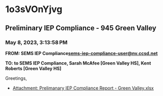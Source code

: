 # 1o3sVOnYjvg
## Preliminary IEP Compliance - 945 Green Valley
### May 8, 2023, 3:13:58 PM
**FROM: SEMS IEP Compliance<sems-iep-compliance-user@nv.ccsd.net>**

**TO: to SEMS IEP Compliance, Sarah McAfee [Green Valley HS], Kent Roberts [Green Valley HS]**


Greetings, 

 





* [Attachment: Prelimanary IEP Compliance Report - Green Valley.xlsx](1o3sVOnYjvg-attachment-1.xlsx)
